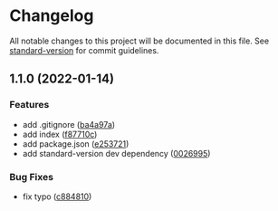 # Changelog

All notable changes to this project will be documented in this file. See [standard-version](https://github.com/conventional-changelog/standard-version) for commit guidelines.

## 1.1.0 (2022-01-14)


### Features

* add .gitignore ([ba4a97a](https://github.com/jvillarreal-uz/convention-commits/commit/ba4a97a746c8c9a663829814fca13973e83cb9cb))
* add index ([f87710c](https://github.com/jvillarreal-uz/convention-commits/commit/f87710cfcdbe2e9729a5995fee68bf33f761327f))
* add package.json ([e253721](https://github.com/jvillarreal-uz/convention-commits/commit/e253721662e4d7e718ef385dee56e32448375e1b))
* add standard-version dev dependency ([0026995](https://github.com/jvillarreal-uz/convention-commits/commit/002699516f34f75863596f72af8e066763a2d96a))


### Bug Fixes

* fix typo ([c884810](https://github.com/jvillarreal-uz/convention-commits/commit/c884810e4e26074b0c5c868621390d1ebf156733))
